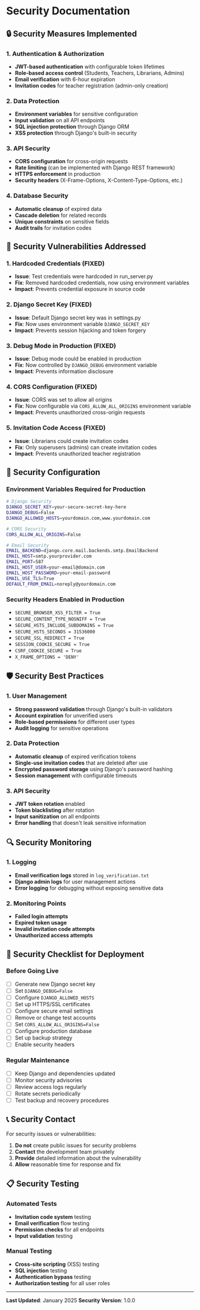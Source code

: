 # Security Documentation

## 🔒 Security Measures Implemented

### 1. Authentication & Authorization
- **JWT-based authentication** with configurable token lifetimes
- **Role-based access control** (Students, Teachers, Librarians, Admins)
- **Email verification** with 6-hour expiration
- **Invitation codes** for teacher registration (admin-only creation)

### 2. Data Protection
- **Environment variables** for sensitive configuration
- **Input validation** on all API endpoints
- **SQL injection protection** through Django ORM
- **XSS protection** through Django's built-in security

### 3. API Security
- **CORS configuration** for cross-origin requests
- **Rate limiting** (can be implemented with Django REST framework)
- **HTTPS enforcement** in production
- **Security headers** (X-Frame-Options, X-Content-Type-Options, etc.)

### 4. Database Security
- **Automatic cleanup** of expired data
- **Cascade deletion** for related records
- **Unique constraints** on sensitive fields
- **Audit trails** for invitation codes

## 🚨 Security Vulnerabilities Addressed

### 1. Hardcoded Credentials (FIXED)
- **Issue**: Test credentials were hardcoded in run_server.py
- **Fix**: Removed hardcoded credentials, now using environment variables
- **Impact**: Prevents credential exposure in source code

### 2. Django Secret Key (FIXED)
- **Issue**: Default Django secret key was in settings.py
- **Fix**: Now uses environment variable `DJANGO_SECRET_KEY`
- **Impact**: Prevents session hijacking and token forgery

### 3. Debug Mode in Production (FIXED)
- **Issue**: Debug mode could be enabled in production
- **Fix**: Now controlled by `DJANGO_DEBUG` environment variable
- **Impact**: Prevents information disclosure

### 4. CORS Configuration (FIXED)
- **Issue**: CORS was set to allow all origins
- **Fix**: Now configurable via `CORS_ALLOW_ALL_ORIGINS` environment variable
- **Impact**: Prevents unauthorized cross-origin requests

### 5. Invitation Code Access (FIXED)
- **Issue**: Librarians could create invitation codes
- **Fix**: Only superusers (admins) can create invitation codes
- **Impact**: Prevents unauthorized teacher registration

## 🔧 Security Configuration

### Environment Variables Required for Production

```bash
# Django Security
DJANGO_SECRET_KEY=your-secure-secret-key-here
DJANGO_DEBUG=False
DJANGO_ALLOWED_HOSTS=yourdomain.com,www.yourdomain.com

# CORS Security
CORS_ALLOW_ALL_ORIGINS=False

# Email Security
EMAIL_BACKEND=django.core.mail.backends.smtp.EmailBackend
EMAIL_HOST=smtp.yourprovider.com
EMAIL_PORT=587
EMAIL_HOST_USER=your-email@domain.com
EMAIL_HOST_PASSWORD=your-email-password
EMAIL_USE_TLS=True
DEFAULT_FROM_EMAIL=noreply@yourdomain.com
```

### Security Headers Enabled in Production

- `SECURE_BROWSER_XSS_FILTER = True`
- `SECURE_CONTENT_TYPE_NOSNIFF = True`
- `SECURE_HSTS_INCLUDE_SUBDOMAINS = True`
- `SECURE_HSTS_SECONDS = 31536000`
- `SECURE_SSL_REDIRECT = True`
- `SESSION_COOKIE_SECURE = True`
- `CSRF_COOKIE_SECURE = True`
- `X_FRAME_OPTIONS = 'DENY'`

## 🛡️ Security Best Practices

### 1. User Management
- **Strong password validation** through Django's built-in validators
- **Account expiration** for unverified users
- **Role-based permissions** for different user types
- **Audit logging** for sensitive operations

### 2. Data Protection
- **Automatic cleanup** of expired verification tokens
- **Single-use invitation codes** that are deleted after use
- **Encrypted password storage** using Django's password hashing
- **Session management** with configurable timeouts

### 3. API Security
- **JWT token rotation** enabled
- **Token blacklisting** after rotation
- **Input sanitization** on all endpoints
- **Error handling** that doesn't leak sensitive information

## 🔍 Security Monitoring

### 1. Logging
- **Email verification logs** stored in `log_verification.txt`
- **Django admin logs** for user management actions
- **Error logging** for debugging without exposing sensitive data

### 2. Monitoring Points
- **Failed login attempts**
- **Expired token usage**
- **Invalid invitation code attempts**
- **Unauthorized access attempts**

## 🚨 Security Checklist for Deployment

### Before Going Live
- [ ] Generate new Django secret key
- [ ] Set `DJANGO_DEBUG=False`
- [ ] Configure `DJANGO_ALLOWED_HOSTS`
- [ ] Set up HTTPS/SSL certificates
- [ ] Configure secure email settings
- [ ] Remove or change test accounts
- [ ] Set `CORS_ALLOW_ALL_ORIGINS=False`
- [ ] Configure production database
- [ ] Set up backup strategy
- [ ] Enable security headers

### Regular Maintenance
- [ ] Keep Django and dependencies updated
- [ ] Monitor security advisories
- [ ] Review access logs regularly
- [ ] Rotate secrets periodically
- [ ] Test backup and recovery procedures

## 📞 Security Contact

For security issues or vulnerabilities:
1. **Do not** create public issues for security problems
2. **Contact** the development team privately
3. **Provide** detailed information about the vulnerability
4. **Allow** reasonable time for response and fix

## 📋 Security Testing

### Automated Tests
- **Invitation code system** testing
- **Email verification** flow testing
- **Permission checks** for all endpoints
- **Input validation** testing

### Manual Testing
- **Cross-site scripting** (XSS) testing
- **SQL injection** testing
- **Authentication bypass** testing
- **Authorization testing** for all user roles

---

**Last Updated**: January 2025
**Security Version**: 1.0.0 